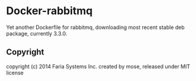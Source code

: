 Docker-rabbitmq
================

Yet another Dockerfile for rabbitmq, downloading most recent stable deb package, currently 3.3.0.


Copyright
-----------

copyright (c) 2014 Faria Systems Inc. created by mose, released under MIT license
